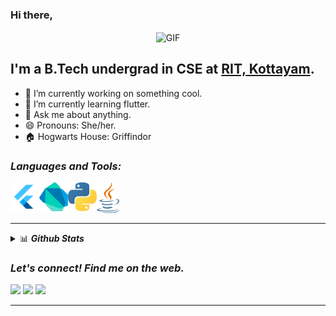 ### Hi there,
<p align="center">
<img align="center" alt="GIF" src="https://github.com/arsentieva/arsentieva/blob/main/code.gif?raw=true" width="500" height="320" />
</p>

## I'm a B.Tech undergrad in CSE at [RIT, Kottayam](http://www.rit.ac.in/).

- 🔭 I’m currently working on something cool.
- 🌱 I’m currently learning flutter.
- 💬 Ask me about anything.
- 😄 Pronouns: She/her.
- 🏠 Hogwarts House: Griffindor 

### <b><i>Languages and Tools:</i></b>

[<img align="left" alt="Dart" width="46px" src="https://github.com/irenekurien/irenekurien/blob/main/res/flutter.png" />][flutter]
[<img align="left" alt="Dart" width="46px" src="https://github.com/irenekurien/irenekurien/blob/main/res/dart.png" />][dart]
[<img align="left" alt="Dart" width="46px" src="https://github.com/irenekurien/irenekurien/blob/main/res/python.png" />][python]
[<img align="left" alt="Dart" width="36px" src="https://github.com/irenekurien/irenekurien/blob/main/res/java.png" />][java]

<br/><br/><br/>

---
<details>
<summary>📊 <b><i>Github Stats</summary></i></b>

<p align="center"> <img src="https://github-readme-stats.vercel.app/api?username=irenekurien&show_icons=true&theme=gotham" alt="Irene Kurien | Stats" />

</details>

### <b><i>Let's connect! Find me on the web.</i></b>

[<img height="30" src = "https://img.shields.io/badge/gmail-c14438?&style=for-the-badge&logo=gmail&logoColor=white">][gmail] 
[<img height="30" src="https://img.shields.io/badge/linkedin-blue.svg?&style=for-the-badge&logo=linkedin&logoColor=white" />][linkedin]
[<img height="30" src = "https://img.shields.io/badge/Instagram-036be4.svg?&style=for-the-badge&logo=instagram&logoColor=white">][instagram]
<br />
<hr />

[dart]: https://raw.githubusercontent.com/irenekurien/irenekurien/main/res/dart.png 
[python]: https://raw.githubusercontent.com/irenekurien/irenekurien/main/res/python.png 
[java]: https://raw.githubusercontent.com/irenekurien/irenekurien/main/res/java.png 
[flutter]: https://raw.githubusercontent.com/irenekurien/irenekurien/main/res/flutter.png 

[instagram]: https://www.instagram.com/ir_e.n.e/
[linkedin]: https://www.linkedin.com/in/ireneanna/
[gmail]: irenekurien01@gmail.com
